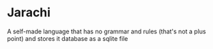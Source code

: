 # Jarachi
A self-made language that has no grammar and rules (that's not a plus point) and stores it database as a sqlite file
